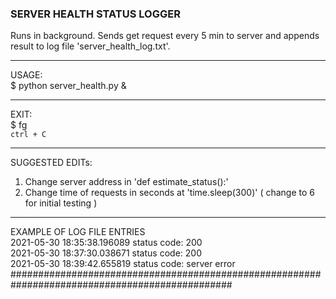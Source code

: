 ### SERVER HEALTH STATUS LOGGER
Runs in background. Sends get request every 5 min to server and appends result to log file 'server_health_log.txt'.
<hr>

USAGE: <br>
$ python server_health.py & <br>
<hr>

EXIT: <br>
$ fg <br>
<code>ctrl + C <br></code>
<hr>

SUGGESTED EDITs: <br>
1. Change server address in 'def estimate_status():'
2. Change time of requests in seconds at 'time.sleep(300)' ( change to 6 for initial testing )
<hr>

EXAMPLE OF LOG FILE ENTRIES <br>
2021-05-30 18:35:38.196089 status code: 200 <br>
2021-05-30 18:37:30.038671 status code: 200 <br>
2021-05-30 18:39:42.655819 status code: server error <br>
################################################################################################
 

